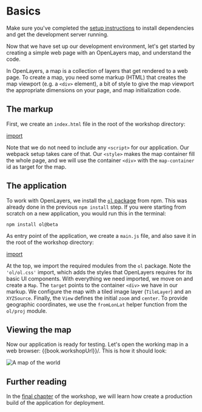 # Basics

Make sure you've completed the [setup instructions](../) to install dependencies and get the development server running.

Now that we have set up our development environment, let's get started by creating a simple web page with an  OpenLayers map, and understand the code.

In OpenLayers, a map is a collection of layers that get rendered to a web page.  To create a map, you need some markup (HTML) that creates the map viewport (e.g. a `<div>` element), a bit of style to give the map viewport the appropriate dimensions on your page, and map initialization code.

## The markup

First, we create an `index.html` file in the root of the workshop directory:

[import](../../../src/en/examples/basics/map.html)

Note that we do not need to include any `<script>` for our application. Our webpack setup takes care of that. Our `<style>` makes the map container fill the whole page, and we will use the container `<div>` with the `map-container` id as target for the map.

## The application

To work with OpenLayers, we install the [`ol` package](https://www.npmjs.com/package/ol) from npm. This was already done in the previous `npm install` step.  If you were starting from scratch on a new application, you would run this in the terminal:

    npm install ol@beta

As entry point of the application, we create a `main.js` file, and also save it in the root of the workshop directory:

[import](../../../src/en/examples/basics/map.js)

At the top, we import the required modules from the `ol` package. Note the `'ol/ol.css'` import, which adds the styles that OpenLayers requires for its basic UI components. With everything we need imported, we move on and create a `Map`. The `target` points to the container `<div>` we have in our markup. We configure the map with a tiled image layer (`TileLayer`) and an `XYZSource`. Finally, the `View` defines the initial `zoom` and `center`. To provide geographic coordinates, we use the `fromLonLat` helper function from the `ol/proj` module.

## Viewing the map

Now our application is ready for testing. Let's open the working map in a web browser: {{book.workshopUrl}}/. This is how it should look:

![A map of the world](map.png)

## Further reading

In the [final chapter](../deploying/) of the workshop, we will learn how create a production build of the application for deployment.
